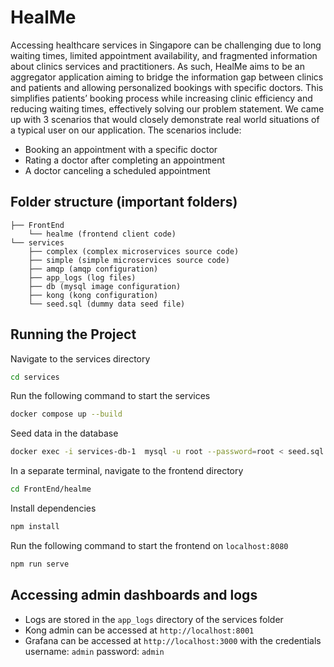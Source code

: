 # HealMe

Accessing healthcare services in Singapore can be challenging due to long waiting times, limited appointment availability, and fragmented information about clinics services and practitioners. As such, HealMe aims to be an aggregator application aiming to bridge the information gap between clinics and patients and allowing personalized bookings with specific doctors. This simplifies patients’ booking process while increasing clinic efficiency and reducing waiting times, effectively solving our problem statement. We came up with 3 scenarios that would closely demonstrate real world situations of a typical user on our application. The scenarios include: 
- Booking an appointment with a specific doctor 
- Rating a doctor after completing an appointment  
- A doctor canceling a scheduled appointment 

## Folder structure (important folders)
```
├── FrontEnd
    └── healme (frontend client code)
└── services
    ├── complex (complex microservices source code)
    ├── simple (simple microservices source code)
    ├── amqp (amqp configuration)
    ├── app_logs (log files)
    ├── db (mysql image configuration)
    ├── kong (kong configuration)
    └── seed.sql (dummy data seed file)
```


## Running the Project

Navigate to the services directory

```bash
cd services
```
Run the following command to start the services

```bash
docker compose up --build
```
Seed data in the database

```bash
docker exec -i services-db-1  mysql -u root --password=root < seed.sql
``` 

In a separate terminal, navigate to the frontend directory

```bash
cd FrontEnd/healme
```

Install dependencies

```bash
npm install
```

Run the following command to start the frontend on `localhost:8080`

```bash
npm run serve
```

## Accessing admin dashboards and logs
- Logs are stored in the `app_logs` directory of the services folder
- Kong admin can be accessed at `http://localhost:8001`
- Grafana can be accessed at `http://localhost:3000` with the credentials username: `admin` password: `admin`
